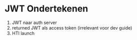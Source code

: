 # JWT Ondertekenen

1. JWT naar auth server
2. returned JWT als access token  \(irrelevant voor  dev guide\)
3. HTI launch

